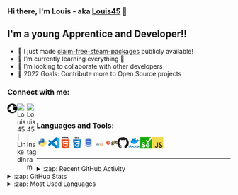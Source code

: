### Hi there, I'm Louis - aka [Louis45][website] 👋 

## I'm a young Apprentice and Developer!!

- 🔭 I just made [claim-free-steam-packages](https://github.com/Luois45/claim-free-steam-packages) publicly available!
- 🌱 I’m currently learning everything 🤣
- 👯 I’m looking to collaborate with other developers
- 🥅 2022 Goals: Contribute more to Open Source projects

### Connect with me:

[<img align="left" alt="linktree.louis45.de" width="22px" src="https://raw.githubusercontent.com/iconic/open-iconic/master/svg/globe.svg" />][website]
[<img align="left" alt="Louis45 | LinkedIn" width="22px" src="https://cdn.jsdelivr.net/npm/simple-icons@v3/icons/linkedin.svg" />][linkedin]
[<img align="left" alt="Louis45 | Instagram" width="22px" src="https://cdn.jsdelivr.net/npm/simple-icons@v3/icons/instagram.svg" />][instagram]

<br />

### Languages and Tools:

[<img align="left" alt="Python" width="26px" src="https://raw.githubusercontent.com/github/explore/80688e429a7d4ef2fca1e82350fe8e3517d3494d/topics/python/python.png" />](https://github.com/topics/python)
[<img align="left" alt="Visual Studio Code" width="26px" src="https://raw.githubusercontent.com/github/explore/bbd48b997e8d0bef63f676eca4da5e1f76487b56/topics/visual-studio-code/visual-studio-code.png" />](https://github.com/topics/visual-studio-code)
[<img align="left" alt="HTML" width="26px" src="https://raw.githubusercontent.com/github/explore/80688e429a7d4ef2fca1e82350fe8e3517d3494d/topics/html/html.png" />](https://github.com/topics/html)
[<img align="left" alt="CSS" width="26px" src="https://raw.githubusercontent.com/github/explore/80688e429a7d4ef2fca1e82350fe8e3517d3494d/topics/css/css.png" />](https://github.com/topics/css)
[<img align="left" alt="SQL" width="26px" src="https://raw.githubusercontent.com/github/explore/80688e429a7d4ef2fca1e82350fe8e3517d3494d/topics/sql/sql.png" />](https://github.com/topics/sql)
[<img align="left" alt="MySQL" width="26px" src="https://raw.githubusercontent.com/github/explore/80688e429a7d4ef2fca1e82350fe8e3517d3494d/topics/mysql/mysql.png" />](https://github.com/topics/mysql)
[<img align="left" alt="Git" width="26px" src="https://raw.githubusercontent.com/github/explore/80688e429a7d4ef2fca1e82350fe8e3517d3494d/topics/git/git.png" />](https://github.com/topics/git)
[<img align="left" alt="GitHub" width="26px" src="https://raw.githubusercontent.com/github/explore/78df643247d429f6cc873026c0622819ad797942/topics/github/github.png" />](https://github.com/topics/github)
[<img align="left" alt="GitHub" width="26px" src="https://raw.githubusercontent.com/github/explore/80688e429a7d4ef2fca1e82350fe8e3517d3494d/topics/docker/docker.png" />](https://github.com/topics/docker)
[<img align="left" alt="Selenium" width="26px" src="https://raw.githubusercontent.com/github/explore/6c7084bb772f6fabaae377f5ae4a607594234ee6/topics/selenium/selenium.png" />](https://github.com/topics/selenium)
[<img align="left" alt="JavaScript" width="26px" src="https://raw.githubusercontent.com/github/explore/80688e429a7d4ef2fca1e82350fe8e3517d3494d/topics/javascript/javascript.png" />](https://github.com/topics/javascript)

<br />
<br />

---

<details>
  <summary>:zap: Recent GitHub Activity</summary>
  
<!--START_SECTION:activity-->
1. 🎉 Merged PR [#54](https://github.com/Luois45/claim-free-steam-packages/pull/54) in [Luois45/claim-free-steam-packages](https://github.com/Luois45/claim-free-steam-packages)
2. ❗️ Closed issue [#44](https://github.com/Luois45/claim-free-steam-packages/issues/44) in [Luois45/claim-free-steam-packages](https://github.com/Luois45/claim-free-steam-packages)
3. 💪 Opened PR [#54](https://github.com/Luois45/claim-free-steam-packages/pull/54) in [Luois45/claim-free-steam-packages](https://github.com/Luois45/claim-free-steam-packages)
4. ❗️ Closed issue [#49](https://github.com/Luois45/claim-free-steam-packages/issues/49) in [Luois45/claim-free-steam-packages](https://github.com/Luois45/claim-free-steam-packages)
5. ❗️ Closed issue [#45](https://github.com/Luois45/claim-free-steam-packages/issues/45) in [Luois45/claim-free-steam-packages](https://github.com/Luois45/claim-free-steam-packages)
6. ❗️ Closed issue [#53](https://github.com/Luois45/claim-free-steam-packages/issues/53) in [Luois45/claim-free-steam-packages](https://github.com/Luois45/claim-free-steam-packages)
7. ❗️ Closed issue [#52](https://github.com/Luois45/claim-free-steam-packages/issues/52) in [Luois45/claim-free-steam-packages](https://github.com/Luois45/claim-free-steam-packages)
8. ❗️ Closed issue [#51](https://github.com/Luois45/claim-free-steam-packages/issues/51) in [Luois45/claim-free-steam-packages](https://github.com/Luois45/claim-free-steam-packages)
9. ❗️ Closed issue [#50](https://github.com/Luois45/claim-free-steam-packages/issues/50) in [Luois45/claim-free-steam-packages](https://github.com/Luois45/claim-free-steam-packages)
10. ❗️ Closed issue [#46](https://github.com/Luois45/claim-free-steam-packages/issues/46) in [Luois45/claim-free-steam-packages](https://github.com/Luois45/claim-free-steam-packages)
<!--END_SECTION:activity-->
  
</details>

<details>
  <summary>:zap: GitHub Stats</summary>
  <a href="https://github.com/Luois45?tab=repositories">
    <img align="center" alt="Louis45's GitHub Stats" src="https://github-readme-stats.vercel.app/api?username=Luois45&count_private=true&theme=tokyonight&show_icons=true" />
  </a>
</details>

<details>
  <summary>:zap: Most Used Languages</summary>
  <a href="https://github.com/Luois45?tab=repositories">
    <img align="center" alt="Louis45's Most Used Languages" src="https://github-readme-stats.vercel.app/api/top-langs/?username=Luois45&count_private=true&theme=tokyonight&layout=compact" />
  </a>
</details>

[website]: https://linktree.louis45.de/
[instagram]: https://rebrand.ly/instagram-45
[linkedin]: https://rebrand.ly/linkedin-45
